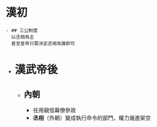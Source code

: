 # 漢初
	- ## 三公制度
	  以丞相為主
	  甚至皇帝只需決定丞相為誰即可
- # 漢武帝後
	- ## 內朝
		- 任用親信幕僚參政
		- **丞相**（外朝）變成執行命令的部門，權力幾進架空